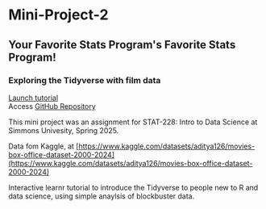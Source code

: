 # Mini-Project-2
## Your Favorite Stats Program's Favorite Stats Program!
### Exploring the Tidyverse with film data

[Launch tutorial](https://jennleishman.shinyapps.io/Mini-Project-2/)<br>
Access [GitHub Repository](https://github.com/jennleishman/Mini-Project-2/tree/c320ee846ed0160ecf613354e9e75f5d57c54756/mini_project_2)

This mini project was an assignment for STAT-228: Intro to Data Science at Simmons Univesity, Spring 2025.

Data fom Kaggle, at [https://www.kaggle.com/datasets/aditya126/movies-box-office-dataset-2000-2024](https://www.kaggle.com/datasets/aditya126/movies-box-office-dataset-2000-2024)

Interactive learnr tutorial to introduce the Tidyverse to people new to R and data science, using simple anaylsis of blockbuster data.
